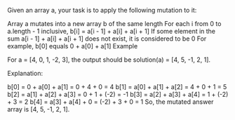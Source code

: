 Given an array a, your task is to apply the following mutation to it:

Array a mutates into a new array b of the same length
For each i from 0 to a.length - 1 inclusive, b[i] = a[i - 1] + a[i] + a[i + 1]
If some element in the sum a[i - 1] + a[i] + a[i + 1] does not exist, it is considered to be 0
For example, b[0] equals 0 + a[0] + a[1]
Example

For a = [4, 0, 1, -2, 3], the output should be solution(a) = [4, 5, -1, 2, 1].

Explanation:

b[0] = 0 + a[0] + a[1] = 0 + 4 + 0 = 4
b[1] = a[0] + a[1] + a[2] = 4 + 0 + 1 = 5
b[2] = a[1] + a[2] + a[3] = 0 + 1 + (-2) = -1
b[3] = a[2] + a[3] + a[4] = 1 + (-2) + 3 = 2
b[4] = a[3] + a[4] + 0 = (-2) + 3 + 0 = 1
So, the mutated answer array is [4, 5, -1, 2, 1].